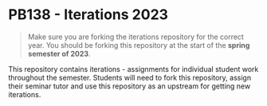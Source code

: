# PB138 - Iterations 2023

> Make sure you are forking the iterations repository for the correct year. You should be forking this repository at the start of the **spring semester of 2023**.

This repository contains iterations - assignments for individual student work throughout the semester. Students will need to fork this repository, assign their seminar tutor and use this repository as an upstream for getting new iterations.
